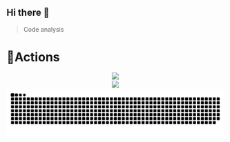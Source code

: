 ## Hi there 👋




> Code analysis

<!-- START_SECTION:waka -->
<!-- END_SECTION:waka -->

# 🔭Actions

<div align="center">
    <img height="200px" src="https://github-readme-streak-stats.herokuapp.com/?user=Sahil-Shadwal"/>
</div>
<div align="center">
	<img src="https://cdn.jsdelivr.net/gh/Sahil-Shadwal/Sahil-Shadwal/assets/github-contribution-grid-snake.svg" />
</div>
<picture>
  <source media="(prefers-color-scheme: dark)" srcset="https://raw.githubusercontent.com/Sahil-Shadwal/Sahil-Shadwal/output/github-contribution-grid-snake-dark.svg">
  <source media="(prefers-color-scheme: light)" srcset="https://raw.githubusercontent.com/Sahil-Shadwal/Sahil-Shadwal/output/github-contribution-grid-snake.svg">
  <img alt="github contribution grid snake animation" src="https://raw.githubusercontent.com/adorabled4/adorabled4/output/github-contribution-grid-snake.svg">
</picture>

<!--
**Sahil-Shadwal/Sahil-Shadwal** is a ✨ _special_ ✨ repository because its `README.md` (this file) appears on your GitHub profile.

Here are some ideas to get you started:

- 🔭 I’m currently working on ...
- 🌱 I’m currently learning ...
- 👯 I’m looking to collaborate on ...
- 🤔 I’m looking for help with ...
- 💬 Ask me about ...
- 📫 How to reach me: ...
- 😄 Pronouns: ...
- ⚡ Fun fact: ...
-->
